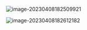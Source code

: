 ![image-20230408182509921](https://qingbin.oss-cn-chengdu.aliyuncs.com/img/2023/20230408182516.png)

![image-20230408182612182](https://qingbin.oss-cn-chengdu.aliyuncs.com/img/2023/20230408182615.png)